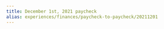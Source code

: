 ```yaml
---
title: December 1st, 2021 paycheck
alias: experiences/finances/paycheck-to-paycheck/20211201
---
```

